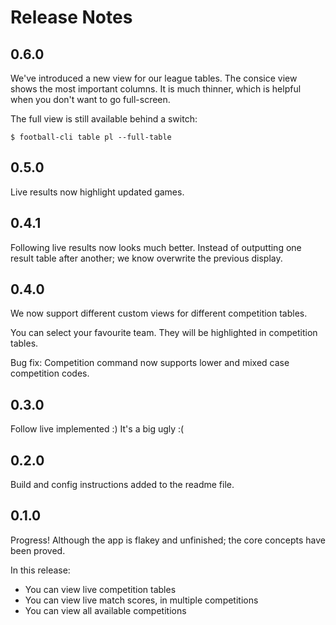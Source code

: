 # Release Notes

## 0.6.0

We've introduced a new view for our league tables.  The consice view shows the most important columns.
It is much thinner, which is helpful when you don't want to go full-screen.

The full view is still available behind a switch:

```
$ football-cli table pl --full-table
```

## 0.5.0

Live results now highlight updated games.

## 0.4.1

Following live results now looks much better.  Instead of outputting one result table after another;
we know overwrite the previous display.

## 0.4.0

We now support different custom views for different competition tables.

You can select your favourite team.  They will be highlighted in competition tables.

Bug fix: Competition command now supports lower and mixed case competition codes.

## 0.3.0

Follow live implemented :)
It's a big ugly :(

## 0.2.0

Build and config instructions added to the readme file.

## 0.1.0

Progress!  Although the app is flakey and unfinished; the core concepts have been proved.

In this release:

- You can view live competition tables
- You can view live match scores, in multiple competitions
- You can view all available competitions
